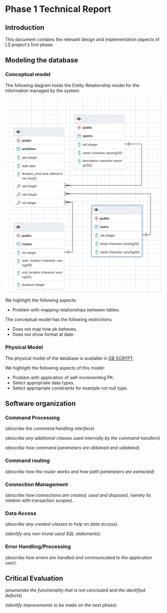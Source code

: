 # Phase 1 Technical Report

## Introduction

This document contains the relevant design and implementation aspects of LS project's first phase.

## Modeling the database

### Conceptual model ###

The following diagram holds the Entity-Relationship model for the information managed by the system.

![alt text](https://github.com/konradw98/private-g01/blob/main/docs/templates/DB_SCHEMA_LS.png)

We highlight the following aspects:

* Problem with mapping relationships between tables.

The conceptual model has the following restrictions:

* Does not map how pk behaves. 
* Does not show format at date.

    
### Physical Model ###

The physical model of the database is available in [DB SCRYPT](https://github.com/konradw98/private-g01/blob/main/src/test/sql/scryptDb.sql).

We highlight the following aspects of this model:

* Problem with application of self-incrementing PK.
* Select appropriate data types.
* Select appropriate constraints for example not null type.

## Software organization

### Command Processing

(_describe the command handling interface_)

(_describe any additional classes used internally by the command handlers_)

(_describe how command parameters are obtained and validated_)

### Command routing

(_describe how the router works and how path parameters are extracted_)

### Connection Management

(_describe how connections are created, used and disposed_, namely its relation with transaction scopes).

### Data Access

(_describe any created classes to help on data access_).

(_identify any non-trivial used SQL statements_).

### Error Handling/Processing

(_describe how errors are handled and communicated to the application user_).

## Critical Evaluation

(_enumerate the functionality that is not concluded and the identified defects_)

(_identify improvements to be made on the next phase_)

